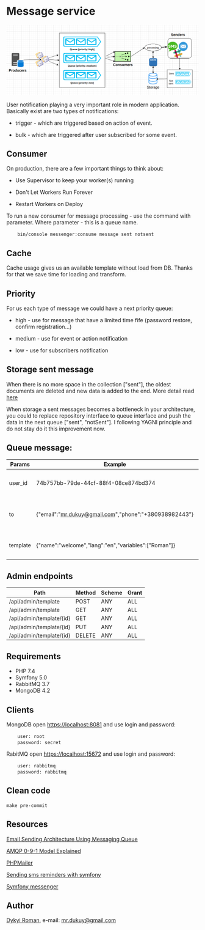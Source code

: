 Message service
=======

![image](docs/message.png)

User notification playing a very important role in modern application. Basically exist are two types of notifications:

* trigger - which are triggered based on action of event.

* bulk - which are triggered after user subscribed for some event.

## Consumer

On production, there are a few important things to think about:

* Use Supervisor to keep your worker(s) running

* Don't Let Workers Run Forever

* Restart Workers on Deploy

To run a new consumer for message processing - use the command with parameter. Where parameter - this is a queue name. 

```
    bin/console messenger:consume message sent notsent
```

## Cache

Cache usage gives us an available template without load from DB. Thanks for that we save time for loading and transform.

## Priority

For us each type of message we could have a next priority queue:
 
 * high -  use for message that have a limited time fife (password restore, confirm registration...)
 
 * medium - use for event or action notification
  
 * low - use for subscribers notification 

## Storage sent message

When there is no more space in the collection ["sent"], the oldest documents are deleted and new data is added to the end.
More detail read [here](https://docs.mongodb.com/manual/core/capped-collections/)

When storage a sent messages becomes a bottleneck in your architecture, you could to replace repository interface to queue interface 
and push the data in the next queue ["sent", "notSent"]. I following YAGNI principle and do not stay do it this improvement now.

## Queue message:

| Params   |  Example                                              | Description                                       |
| ---------| ----------------------------------------------------- | ------------------------------------------------- |
| user_id  | 74b757bb-79de-44cf-88f4-08ce874bd374                  | user who needs to send an notification            |
| to       | {"email":"mr.dukuy@gmail.com","phone":"+380938982443"}| sent type for recipient and contact data          |                        
| template | {"name":"welcome","lang":"en","variables":["Roman"]}  | sent template with require params                 |                        

## Admin endpoints

| Path                          | Method | Scheme | Grant |
| ----------------------------  | ------ | ------ | ----- |
| /api/admin/template           | POST   | ANY    | ALL   |
| /api/admin/template           | GET    | ANY    | ALL   |
| /api/admin/template/{id}      | GET    | ANY    | ALL   |
| /api/admin/template/{id}      | PUT    | ANY    | ALL   |
| /api/admin/template/{id}      | DELETE | ANY    | ALL   |

## Requirements

* PHP 7.4
* Symfony 5.0
* RabbitMQ 3.7
* MongoDB 4.2

## Clients

MongoDB open [https://localhost:8081](https://localhost:8081) and use login and password:

```
    user: root
    password: secret
```

RabitMQ open [https://localhost:15672](https://localhost:15672) and use login and password:

```
    user: rabbitmq
    password: rabbitmq
```

## Clean code

```
make pre-commit
```

## Resources

[Email Sending Architecture Using Messaging Queue](https://medium.com/naukri-engineering/email-sending-architecture-using-messaging-queue-314a18f8595c)

[AMQP 0-9-1 Model Explained](https://www.rabbitmq.com/tutorials/amqp-concepts.html#exchange-fanout)

[PHPMailer](https://github.com/PHPMailer/PHPMailer)

[Sending sms reminders with symfony](https://www.twilio.com/blog/sending-sms-reminders-with-symfony-php-framework)

[Symfony messenger](https://symfony.com/doc/current/messenger.html)
    
## Author
[Dykyi Roman](https://www.linkedin.com/in/roman-dykyi-43428543/), e-mail: [mr.dukuy@gmail.com](mailto:mr.dukuy@gmail.com)

